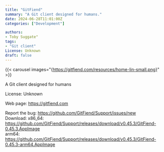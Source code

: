 ```yaml
---
title: "GitFiend"
summary: "A Git client designed for humans."
date: 2024-06-28T11:01:00Z
categories: ["Development"]

authors:
- Toby Suggate"
tags: 
- "Git client"
License: Unknown
draft: false
---
```


{{< carousel images="{https://gitfiend.com/resources/home-lin-small.png}" >}}

A Git client designed for humans

License: Unknown

Web page: <https://gitfiend.com>  

Report the bug: <https://github.com/GitFiend/Support/issues/new>  
Download:   x86_64: <https://github.com/GitFiend/Support/releases/download/v0.45.3/GitFiend-0.45.3.AppImage>  
            arm64: <https://github.com/GitFiend/Support/releases/download/v0.45.3/GitFiend-0.45.3-arm64.AppImage>
